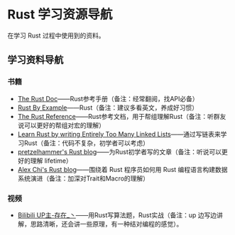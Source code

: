 # Rust 学习资源导航

在学习 Rust 过程中使用到的资料。

## 学习资料导航

### 书籍
- [The Rust Doc](https://doc.rust-lang.org/)——Rust参考手册（备注：经常翻阅，找API必备）
- [Rust By Example](https://rustwiki.org/zh-CN/rust-by-example/)——Rust（备注：建议多看英文，养成好习惯）
- [The Rust Reference](https://github.com/rust-lang/reference/)——Rust参考文档，用于帮组理解Rust（备注：听群友说可以更好的帮组对宏的理解）
- [Learn Rust by writing Entirely Too Many Linked Lists](https://github.com/rust-unofficial/too-many-lists)——通过写链表来学习Rust（备注：代码不复杂，初学者可以考虑）
- [pretzelhammer's Rust blog](https://github.com/pretzelhammer/rust-blog)——为Rust初学者写的文章（备注：听说可以更好的理解 lifetime）
- [Alex Chi's Rust blog](https://www.skyzh.dev/posts/)——围绕着 Rust 程序员如何用 Rust 编程语言构建数据系统演进（备注：加深对Trait和Macro的理解）

### 视频
  - [Bilibili UP主-存在_丶](https://space.bilibili.com/202107274/video)——用Rust写算法题，Rust实战（备注：up 边写边讲解，思路清晰，还会讲一些原理，有一种结对编程的感觉）。



